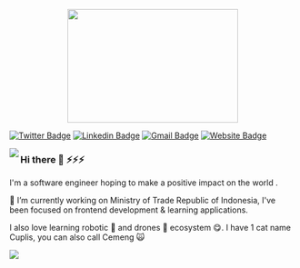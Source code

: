 
<p align="center">
  <img width="300" height="200" src="https://i2.wp.com/www.bestworldevents.com/wp-content/uploads/2020/05/Hello-Gif.gif?resize=498%2C498">
</p>

[![Twitter Badge](https://img.shields.io/badge/-Januriawan-1ca0f1?style=flat-square&logo=twitter&logoColor=white&link=https://twitter.com/januriawan)](https://twitter.com/januriawan)  [![Linkedin Badge](https://img.shields.io/badge/-Januriawan-blue?style=flat-square&logo=Linkedin&logoColor=white&link=https://www.linkedin.com/in/januriawan//)](https://www.linkedin.com/in/januriawan/)  [![Gmail Badge](https://img.shields.io/badge/-januriawan@protonmail.com-c14438?style=flat-square&logo=Gmail&logoColor=white&link=mailto:januriawan@protonmail.com)](mailto:januriawan@protonmail.com)  [![Website Badge](https://img.shields.io/badge/-januriawan.github.io-c14438?style=flat-square&logo=Website&logoColor=white&link=https://januriawan.github.io)](https://januriawan.github.io)

<img align="left" src="https://github-readme-stats.vercel.app/api/top-langs/?username=januriawan">
 
### Hi there 👋 ⚡⚡⚡

I'm a software engineer hoping to make a positive impact on the world .

:bow: I’m currently working on Ministry of Trade Republic of Indonesia, I've been focused on frontend development & learning applications.

I also love learning robotic :robot: and drones 🔭 ecosystem :yum:. I have 1 cat name Cuplis, you can also call Cemeng :scream_cat:

<!--
**januriawan/januriawan** is a ✨ _special_ ✨ repository because its `README.md` (this file) appears on your GitHub profile.

Here are some ideas to get you started:

- 🔭 I’m currently working on ...
- 🌱 I’m currently learning ...
- 👯 I’m looking to collaborate on ...
- 🤔 I’m looking for help with ...
- 💬 Ask me about ...
- 📫 How to reach me: ...
- 😄 Pronouns: ...
- ⚡ Fun fact: ...
--> 
<img align="left" src="https://github-readme-stats.vercel.app/api?username=januriawan&count_private=true&show_icons=true">

